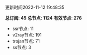 更新时间2022-11-12 19:48:35

**总订阅: 45**
**总节点: 1124**
**有效节点: 276**
- ssr节点: 11
- v2ray节点: 191
- trojan节点: 71
- ss节点: 3

